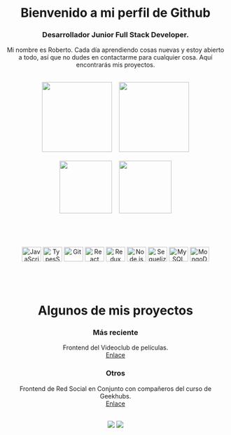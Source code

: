 <div align='center'>

# Bienvenido a mi perfil de Github
</div>


<div align='center'>
 
### Desarrollador Junior Full Stack Developer.

Mi nombre es Roberto. Cada día aprendiendo cosas nuevas y estoy abierto a todo, así que no dudes en contactarme para cualquier cosa. Aquí encontrarás mis proyectos.

 <br/>
    
  <div align='center'>
    <img height='160em' src= 'https://github-readme-stats.vercel.app/api?username=RobertoGuzman64&theme=graywhite&show_icons=true&count_private=true&custom_title=My%20Github%20Stats&border_radius=0%'>&nbsp;&nbsp;&nbsp;
    <img height='160em' src= 'https://github-readme-stats.vercel.app/api/top-langs/?username=RobertoGuzman64&theme=graywhite&langs_count=10&layout=compact&border_radius=0%'>
  </div>
 <br/>


   <div align='center'>
    <img height='120em' src='https://github-profile-trophy.vercel.app/?username=RobertoGuzman64&column=3&theme=oldie&rank=SECRET,SSS,SS,S,AAA,AA,A,B,C&no-frame=true&margin-w=10'>&nbsp;&nbsp;&nbsp;
  <img height='120em' src= 'https://github-readme-streak-stats.herokuapp.com/?user=RobertoGuzman64&theme=oldie'>
  </div>
 <br/>

<div style="display: inline_block">

 #
 <br/>

  <img align="center" alt="JavaScript" height="33" width="44" src="https://cdn.jsdelivr.net/gh/devicons/devicon/icons/javascript/javascript-original.svg">
  <img align="center" alt="TypesScript" height="33" width="44" src="https://cdn.jsdelivr.net/gh/devicons/devicon/icons/typescript/typescript-original.svg">

  <img align="center" alt="Git" height="33" width="44" src="https://cdn.jsdelivr.net/gh/devicons/devicon/icons/git/git-original.svg">

  <img align="center" alt="React" height="33" width="44" src="https://cdn.jsdelivr.net/gh/devicons/devicon/icons/react/react-original.svg">
  <img align="center" alt="Redux" height="33" width="44" src="https://cdn.jsdelivr.net/gh/devicons/devicon/icons/redux/redux-original.svg">

  


 <img align="center" alt="Node.js" height="33" width="44" src="https://cdn.jsdelivr.net/gh/devicons/devicon/icons/nodejs/nodejs-original.svg">
 <img align="center" alt="Sequelize" height="33" width="44" src="https://cdn.jsdelivr.net/gh/devicons/devicon/icons/sequelize/sequelize-original.svg">
  <img align="center" alt="MySQL" height="33" width="44" src="https://cdn.jsdelivr.net/gh/devicons/devicon/icons/mysql/mysql-original.svg">
  <img align="center" alt="MongoDB" height="33" width="44" src="https://cdn.jsdelivr.net/gh/devicons/devicon/icons/mongodb/mongodb-original.svg">

 
 #
 <br/>
</div>
</div>
<div align='center'>

# Algunos de mis proyectos
### Más reciente
Frontend del Videoclub de películas.
<br/>
<a href="https://master.dsuwckp3iftx9.amplifyapp.com/" target="_blank">Enlace</a>

### Otros
Frontend de Red Social en Conjunto con compañeros del curso de Geekhubs.
<br/>
<a href="https://master.dsjje3enz9xk4.amplifyapp.com/" target="_blank">Enlace</a> 
</div>


<div align='center'>
<div align='center'>

 <br/>
  <a href="mailto:robertoguzman64@gmail.com"><img src="https://img.shields.io/badge/-Gmail-%23333?style=for-the-badge&logo=gmail&logoColor=white" target="_blank"></a>
  <a href="https://www.linkedin.com/in/roberto-guzm%C3%A1n-dur%C3%A1-64623b200/" target="_blank"><img src="https://img.shields.io/badge/-LinkedIn-%230077B5?style=for-the-badge&logo=linkedin&logoColor=white" target="_blank"></a> 
    
</div>

